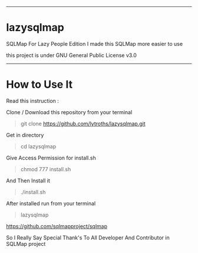 

______________________________________
# lazysqlmap

SQLMap For Lazy People Edition I made this SQLMap more easier to use

this project is under GNU General Public License v3.0

______________________________________
# How to Use It

Read this instruction :

Clone / Download this repository from your terminal

> git clone https://github.com/lytroths/lazysqlmap.git

Get in directory 

> cd lazysqlmap

Give Access Permission for install.sh

> chmod 777 install.sh

And Then Install it

> ./install.sh

After installed run from your terminal

> lazysqlmap

 https://github.com/sqlmapproject/sqlmap

So I Really Say Special Thank's To All Developer And Contributor in SQLMap project


